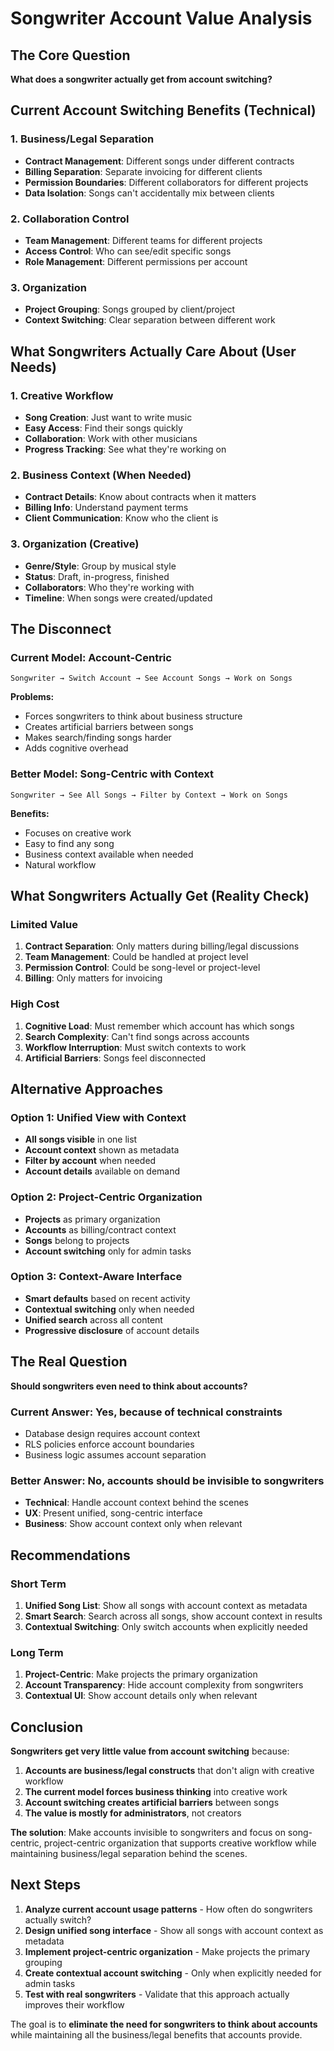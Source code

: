 # Songwriter Account Value Analysis

## The Core Question

**What does a songwriter actually get from account switching?**

## Current Account Switching Benefits (Technical)

### 1. **Business/Legal Separation**

- **Contract Management**: Different songs under different contracts
- **Billing Separation**: Separate invoicing for different clients
- **Permission Boundaries**: Different collaborators for different projects
- **Data Isolation**: Songs can't accidentally mix between clients

### 2. **Collaboration Control**

- **Team Management**: Different teams for different projects
- **Access Control**: Who can see/edit specific songs
- **Role Management**: Different permissions per account

### 3. **Organization**

- **Project Grouping**: Songs grouped by client/project
- **Context Switching**: Clear separation between different work

## What Songwriters Actually Care About (User Needs)

### 1. **Creative Workflow**

- **Song Creation**: Just want to write music
- **Easy Access**: Find their songs quickly
- **Collaboration**: Work with other musicians
- **Progress Tracking**: See what they're working on

### 2. **Business Context (When Needed)**

- **Contract Details**: Know about contracts when it matters
- **Billing Info**: Understand payment terms
- **Client Communication**: Know who the client is

### 3. **Organization (Creative)**

- **Genre/Style**: Group by musical style
- **Status**: Draft, in-progress, finished
- **Collaborators**: Who they're working with
- **Timeline**: When songs were created/updated

## The Disconnect

### **Current Model**: Account-Centric

```
Songwriter → Switch Account → See Account Songs → Work on Songs
```

**Problems:**

- Forces songwriters to think about business structure
- Creates artificial barriers between songs
- Makes search/finding songs harder
- Adds cognitive overhead

### **Better Model**: Song-Centric with Context

```
Songwriter → See All Songs → Filter by Context → Work on Songs
```

**Benefits:**

- Focuses on creative work
- Easy to find any song
- Business context available when needed
- Natural workflow

## What Songwriters Actually Get (Reality Check)

### **Limited Value**

1. **Contract Separation**: Only matters during billing/legal discussions
2. **Team Management**: Could be handled at project level
3. **Permission Control**: Could be song-level or project-level
4. **Billing**: Only matters for invoicing

### **High Cost**

1. **Cognitive Load**: Must remember which account has which songs
2. **Search Complexity**: Can't find songs across accounts
3. **Workflow Interruption**: Must switch contexts to work
4. **Artificial Barriers**: Songs feel disconnected

## Alternative Approaches

### **Option 1: Unified View with Context**

- **All songs visible** in one list
- **Account context** shown as metadata
- **Filter by account** when needed
- **Account details** available on demand

### **Option 2: Project-Centric Organization**

- **Projects** as primary organization
- **Accounts** as billing/contract context
- **Songs** belong to projects
- **Account switching** only for admin tasks

### **Option 3: Context-Aware Interface**

- **Smart defaults** based on recent activity
- **Contextual switching** only when needed
- **Unified search** across all content
- **Progressive disclosure** of account details

## The Real Question

**Should songwriters even need to think about accounts?**

### **Current Answer**: Yes, because of technical constraints

- Database design requires account context
- RLS policies enforce account boundaries
- Business logic assumes account separation

### **Better Answer**: No, accounts should be invisible to songwriters

- **Technical**: Handle account context behind the scenes
- **UX**: Present unified, song-centric interface
- **Business**: Show account context only when relevant

## Recommendations

### **Short Term**

1. **Unified Song List**: Show all songs with account context as metadata
2. **Smart Search**: Search across all songs, show account context in results
3. **Contextual Switching**: Only switch accounts when explicitly needed

### **Long Term**

1. **Project-Centric**: Make projects the primary organization
2. **Account Transparency**: Hide account complexity from songwriters
3. **Contextual UI**: Show account details only when relevant

## Conclusion

**Songwriters get very little value from account switching** because:

1. **Accounts are business/legal constructs** that don't align with creative workflow
2. **The current model forces business thinking** into creative work
3. **Account switching creates artificial barriers** between songs
4. **The value is mostly for administrators**, not creators

**The solution**: Make accounts invisible to songwriters and focus on song-centric, project-centric organization that supports creative workflow while maintaining business/legal separation behind the scenes.

## Next Steps

1. **Analyze current account usage patterns** - How often do songwriters actually switch?
2. **Design unified song interface** - Show all songs with account context as metadata
3. **Implement project-centric organization** - Make projects the primary grouping
4. **Create contextual account switching** - Only when explicitly needed for admin tasks
5. **Test with real songwriters** - Validate that this approach actually improves their workflow

The goal is to **eliminate the need for songwriters to think about accounts** while maintaining all the business/legal benefits that accounts provide.

